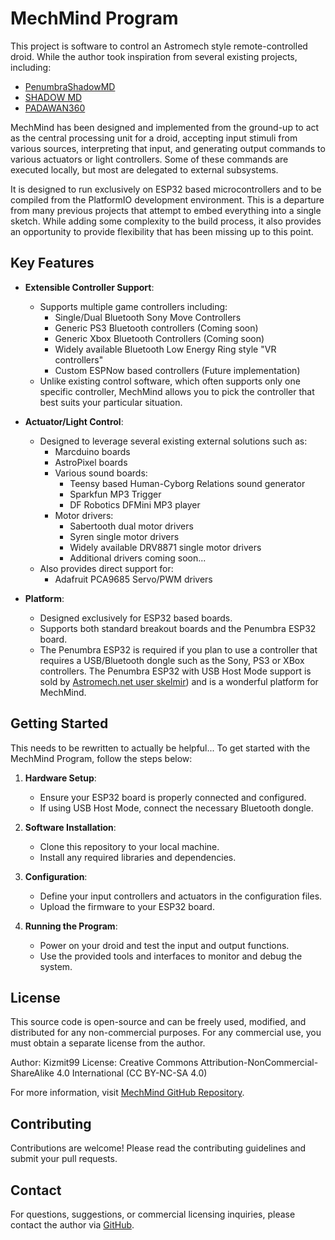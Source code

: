 # MechMind Program

This project is software to control an Astromech style remote-controlled droid.
While the author took inspiration from several existing projects, including:
- [PenumbraShadowMD](https://github.com/reeltwo/PenumbraShadowMD)
- [SHADOW MD](https://astromech.net/droidwiki/SHADOW_MD)
- [PADAWAN360](https://astromech.net/droidwiki/PADAWAN360)

MechMind has been designed and implemented from the ground-up to act as the central processing unit for a droid, accepting input stimuli from various sources, interpreting that input, and generating output commands to various actuators or light controllers.  Some of these commands are executed locally, but most are delegated to external subsystems.  

It is designed to run exclusively on ESP32 based microcontrollers and to be compiled from the PlatformIO development environment.  This is a departure from many previous projects that attempt to embed everything into a single sketch.  While adding some complexity to the build process, it also provides an opportunity to provide flexibility that has been missing up to this point.

## Key Features

- **Extensible Controller Support**:
  - Supports multiple game controllers including:
    - Single/Dual Bluetooth Sony Move Controllers
    - Generic PS3 Bluetooth controllers (Coming soon)
    - Generic Xbox Bluetooth Controllers (Coming soon)
    - Widely available Bluetooth Low Energy Ring style "VR controllers"
    - Custom ESPNow based controllers (Future implementation)
  - Unlike existing control software, which often supports only one specific controller, MechMind allows you to pick the controller that best suits your particular situation.

- **Actuator/Light Control**:
  - Designed to leverage several existing external solutions such as:
    - Marcduino boards
    - AstroPixel boards
    - Various sound boards:
      - Teensy based Human-Cyborg Relations sound generator
      - Sparkfun MP3 Trigger
      - DF Robotics DFMini MP3 player
    - Motor drivers:
      - Sabertooth dual motor drivers
      - Syren single motor drivers
      - Widely available DRV8871 single motor drivers
      - Additional drivers coming soon...
  - Also provides direct support for:
    - Adafruit PCA9685 Servo/PWM drivers

- **Platform**:
  - Designed exclusively for ESP32 based boards.
  - Supports both standard breakout boards and the Penumbra ESP32 board.
  - The Penumbra ESP32 is required if you plan to use a controller that requires a USB/Bluetooth dongle such as the Sony, PS3 or XBox controllers.  The Penumbra ESP32 with USB Host Mode support is sold by [Astromech.net user skelmir](https://astromech.net/forums/showthread.php?43249-Penumbra-ESP32-with-integrated-USB-host-shield)) and is a wonderful platform for MechMind.

## Getting Started

This needs to be rewritten to actually be helpful...
To get started with the MechMind Program, follow the steps below:

1. **Hardware Setup**:
   - Ensure your ESP32 board is properly connected and configured.
   - If using USB Host Mode, connect the necessary Bluetooth dongle.

2. **Software Installation**:
   - Clone this repository to your local machine.
   - Install any required libraries and dependencies.

3. **Configuration**:
   - Define your input controllers and actuators in the configuration files.
   - Upload the firmware to your ESP32 board.

4. **Running the Program**:
   - Power on your droid and test the input and output functions.
   - Use the provided tools and interfaces to monitor and debug the system.

## License

This source code is open-source and can be freely used, modified, and distributed for any non-commercial purposes. For any commercial use, you must obtain a separate license from the author.

Author: Kizmit99
License: Creative Commons Attribution-NonCommercial-ShareAlike 4.0 International (CC BY-NC-SA 4.0)

For more information, visit [MechMind GitHub Repository](https://github.com/kizmit99/MechMind).

## Contributing

Contributions are welcome! Please read the contributing guidelines and submit your pull requests.

## Contact

For questions, suggestions, or commercial licensing inquiries, please contact the author via [GitHub](https://github.com/kizmit99).

